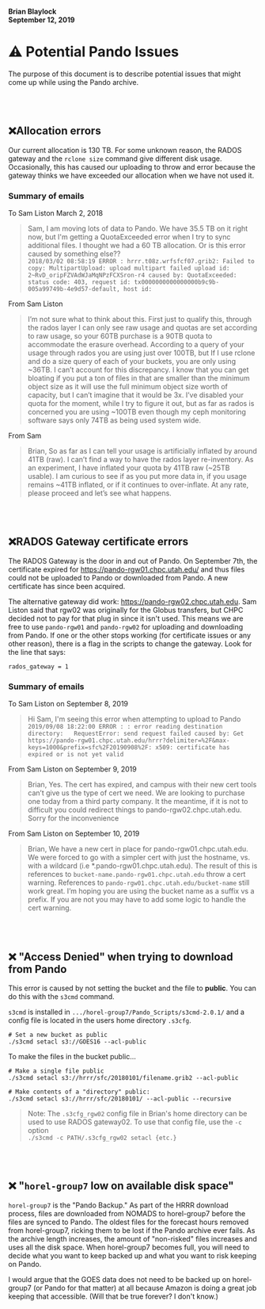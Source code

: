 **Brian Blaylock**  
**September 12, 2019**

# ⚠ Potential Pando Issues

The purpose of this document is to describe potential issues that might come up while using the Pando archive.

<br><br>

## ❌Allocation errors
Our current allocation is 130 TB. For some unknown reason, the RADOS gateway and the `rclone size` command give different disk usage. Occasionally, this has caused our uploading to throw and error because the gateway thinks we have exceeded our allocation when we have not used it.

### Summary of emails
To Sam Liston March 2, 2018

> Sam, I am moving lots of data to Pando. We have 35.5 TB on it right now, but I'm getting a QuotaExceeded error when I try to sync additional files. I thought we had a 60 TB allocation. Or is this error caused by something else??  
> `2018/03/02 08:58:19 ERROR : hrrr.t08z.wrfsfcf07.grib2: Failed to copy: MultipartUpload: upload multipart failed upload id: 2~RvD_oripFZVAdWJaMqNPzFCXSron-r4 caused by: QuotaExceeded: status code: 403, request id: tx0000000000000000b9c9b-005a99749b-4e9d57-default, host id:`

From Sam Liston
> I’m not sure what to think about this.  First just to qualify this, through the rados layer I can only see raw usage and quotas are set according to raw usage, so your 60TB purchase is a 90TB quota to accommodate the erasure overhead.  According to a query of your usage through rados you are using  just over 100TB, but If I use rclone and do a size query of each of your buckets, you are only using ~36TB.  I can’t account for this discrepancy.  I know that you can get bloating if you put a ton of files in that are smaller than the minimum object size as it will use the full minimum object size worth of capacity, but I can’t imagine that it would be 3x.  I’ve disabled your quota for the moment, while I try to figure it out, but as far as rados is concerned you are using ~100TB even though my ceph monitoring software says only 74TB as being used system wide.

From Sam
> Brian, So as far as I can tell your usage is artificially inflated by around 41TB (raw).  I can’t find a way to have the rados layer re-inventory.  As an experiment, I have inflated your quota by 41TB raw (~25TB usable).  I am curious to see if as you put more data in, if you usage remains ~41TB inflated, or if it continues to over-inflate.  At any rate, please proceed and let’s see what happens.

<br><br>

## ❌RADOS Gateway certificate errors
The RADOS Gateway is the door in and out of Pando. On September 7th, the certificate 
expired for https://pando-rgw01.chpc.utah.edu/ and thus files could not be uploaded
to Pando or downloaded from Pando. A new certificate has since been acquired.

The alternative gateway did work: https://pando-rgw02.chpc.utah.edu. Sam Liston 
said that rgw02 was originally for the Globus transfers, but CHPC decided not
to pay for that plug in since it isn't used. This means we are free to use
`pando-rgw01` and `pando-rgw02` for uploading and downloading from Pando. If
one or the other stops working (for certificate issues or any other reason), 
there is a flag in the scripts to change the gateway. Look for the line that says:

    rados_gateway = 1

### Summary of emails

To Sam Liston on September 8, 2019

> Hi Sam, I'm seeing this error when attempting to upload to Pando  
> `2019/09/08 18:22:00 ERROR : : error reading destination directory:   RequestError: send request failed caused by: Get https://pando-rgw01.chpc.utah.edu/hrrr?delimiter=%2F&max-keys=1000&prefix=sfc%2F20190908%2F: x509: certificate has expired or is not yet valid`

From Sam Liston on September 9, 2019

> Brian, Yes. The cert has expired, and campus with their new cert tools can’t give us the type of cert we need.  We are looking to purchase one today from a third party company.  It the meantime, if it is not to difficult you could redirect things to pando-rgw02.chpc.utah.edu. Sorry for the inconvenience

From Sam Liston on September 10, 2019

> Brian, We have a new cert in place for pando-rgw01.chpc.utah.edu.  We were forced to go with a simpler cert with just the hostname, vs. with a wildcard (i.e *.pando-rgw01.chpc.utah.edu).  The result of this is references to `bucket-name.pando-rgw01.chpc.utah.edu` throw a cert warning.  References to `pando-rgw01.chpc.utah.edu/bucket-name` still work great.  I’m hoping you are using the bucket name as a suffix vs a prefix.  If you are not you may have to add some logic to handle the cert warning.

<br><br>

## ❌ "Access Denied" when trying to download from Pando
This error is caused by not setting the bucket and the file to **public**. You can do this with the `s3cmd` command. 

`s3cmd` is installed in `.../horel-group7/Pando_Scripts/s3cmd-2.0.1/` and a config file is located in the users home directory `.s3cfg`.

    # Set a new bucket as public 
    ./s3cmd setacl s3://GOES16 --acl-public

To make the files in the bucket public...

    # Make a single file public
    ./s3cmd setacl s3://hrrr/sfc/20180101/filename.grib2 --acl-public

    # Make contents of a "directory" public:
    ./s3cmd setacl s3://hrrr/sfc/20180101/ --acl-public --recursive

> Note: The `.s3cfg_rgw02` config file in Brian's home directory can be used to use RADOS gateway02. 
> To use that config file, use the `-c` option   
> `./s3cmd -c PATH/.s3cfg_rgw02 setacl {etc.}`


<br><br>

## ❌ "`horel-group7` low on available disk space"
`horel-group7` is the "Pando Backup." As part of the HRRR download process, files are downloaded from NOMADS to horel-group7 before the files are synced to Pando. The oldest files for the forecast hours removed from horel-group7, ricking them to be lost if the Pando archive ever fails. As the archive length increases, the amount of "non-risked" files increases and uses all the disk space. When horel-group7 becomes full, you will need to decide what you want to keep backed up and what you want to risk keeping on Pando.

I would argue that the GOES data does not need to be backed up on horel-group7 (or Pando for that matter) at all because Amazon is doing a great job keeping that accessible. (Will that be true forever? I don't know.)